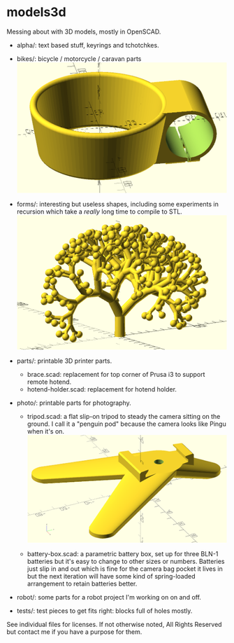 # models3d

Messing about with 3D models, mostly in OpenSCAD.

* alpha/: text based stuff, keyrings and tchotchkes.

* bikes/: bicycle / motorcycle / caravan parts
  ![Coffee Cup Holder](bikes/coffee.png)

* forms/: interesting but useless shapes, including some experiments in recursion
  which take a *really* long time to compile to STL.
  ![Recursive Tree](forms/recurse2.png) 

* parts/: printable 3D printer parts.
  * brace.scad: replacement for top corner of Prusa i3 to support remote hotend.
  * hotend-holder.scad: replacement for hotend holder.

* photo/: printable parts for photography.
  * tripod.scad: a flat slip-on tripod to steady the camera sitting on the ground.
    I call it a "penguin pod" because the camera looks like Pingu when it's on.
    ![Penguin Pod](photo/tripod.png)

  * battery-box.scad: a parametric battery box, set up for three BLN-1 batteries
    but it's easy to change to other sizes or numbers.  Batteries just slip in and out
    which is fine for the camera bag pocket it lives in but the next iteration will
    have some kind of spring-loaded arrangement to retain batteries better.

* robot/: some parts for a robot project I'm working on on and off.

* tests/: test pieces to get fits right: blocks full of holes mostly.

See individual files for licenses.  If not otherwise noted, All Rights Reserved
but contact me if you have a purpose for them.
